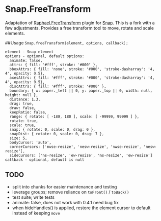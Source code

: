 # Snap.FreeTransform

Adaptation of [Raphael.FreeTransform](https://github.com/ElbertF/Raphael.FreeTransform) plugin for [Snap](http://snapsvg.io/). This is a fork with a few adjustments.
Provides a free transform tool to move, rotate and scale elements.

##Usage
`Snap.freeTransform(element, options, callback);`
```
element - Snap element
options - optional, default options:
  animate: false,
  attrs: { fill: '#fff', stroke: '#000' },
  bboxAttrs: { fill: 'none', stroke: '#000', 'stroke-dasharray': '4, 4', opacity: 0.5},
  axesAttrs: { fill: '#fff', stroke: '#000', 'stroke-dasharray': '4, 4', opacity: 0.5},
  discAttrs: { fill: '#fff', stroke: '#000' },
  boundary: { x: paper._left || 0, y: paper._top || 0, width: null, height: null },
  distance: 1.3,
  drag: true,
  draw: false,
  keepRatio: false,
  range: { rotate: [ -180, 180 ], scale: [ -99999, 99999 ] },
  rotate: true,
  scale: true,
  snap: { rotate: 0, scale: 0, drag: 0 },
  snapDist: { rotate: 0, scale: 0, drag: 7 },
  size: 5,
  bodyCursor: 'auto',
  cornerCursors: ['nwse-resize', 'nesw-resize', 'nwse-resize', 'nesw-resize'],
  sideCursors: ['ns-resize', 'ew-resize', 'ns-resize', 'ew-resize']
callback - optional, default is null
```

## TODO
- split into chunks for easier maintenance and testing
- leverage groups; remove reliance on `toFront()` / `toBack()`
- test suite; write tests
- animate: false, does not work with 0.4.1 need bug fix
- when hideHandles() is applied, restore the element cursor to default instead of keeping `move`
